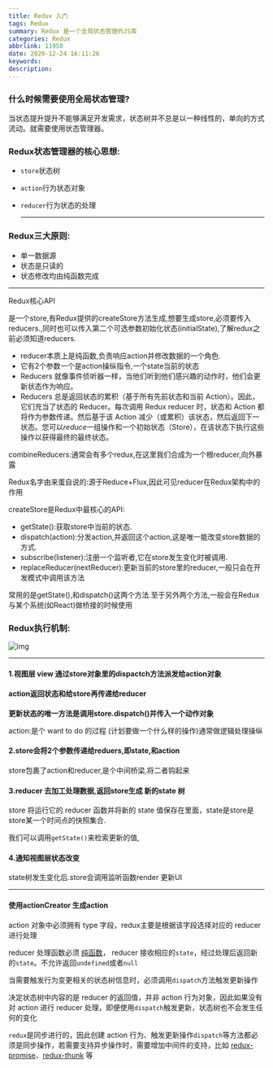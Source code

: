 ```yaml
---
title: Redux 入门
tags: Redux
summary: Redux 是一个全局状态管理的JS库
categories: Redux
abbrlink: 11950
date: 2020-12-24 16:11:26
keywords:
description:
---
```


### 什么时候需要使用全局状态管理?

当状态提升提升不能够满足开发需求，状态树并不总是以一种线性的，单向的方式流动。就需要使用状态管理器。

### Redux状态管理器的核心思想:

- `store`状态树

- `action`行为状态对象

- `reducer`行为状态的处理

  ------

### Redux三大原则:

- 单一数据源
- 状态是只读的
- 状态修改均由纯函数完成

------

Redux核心API

是一个store,有Redux提供的createStore方法生成,想要生成store,必须要传入reducers.,同时也可以传入第二个可选参数初始化状态(initialState),了解redux之前必须知道reducers.

- reducer本质上是纯函数,负责响应action并修改数据的一个角色.
- 它有2个参数一个是action操纵指令,一个state当前的状态
- Reducers 就像事件侦听器一样，当他们听到他们感兴趣的动作时，他们会更新状态作为响应。
- Reducers 总是返回状态的累积（基于所有先前状态和当前 Action）。因此，它们充当了状态的 Reducer。每次调用 Redux reducer 时，状态和 Action 都将作为参数传递。然后基于该 Action 减少（或累积）该状态，然后返回下一状态。您可以*reduce*一组操作和一个初始状态（Store），在该状态下执行这些操作以获得最终的最终状态。

combineReducers:通常会有多个redux,在这里我们合成为一个根reducer,向外暴露

Redux名字由来蛋自说的:源于Reduce+Flux,因此可见reducer在Redux架构中的作用

createStore是Redux中最核心的API:

- getState():获取store中当前的状态.
- dispatch(action):分发action,并返回这个action,这是唯一能改变store数据的方式.
- subscribe(listener):注册一个监听者,它在store发生变化时被调用.
- replaceReducer(nextReducer):更新当前的store里的reducer,一般只会在开发模式中调用该方法

常用的是getState(),和dispatch()这两个方法.至于另外两个方法,一般会在Redux与某个系统(如React)做桥接的时候使用

### Redux执行机制:

![img](https://redux.js.org/assets/images/ReduxDataFlowDiagram-49fa8c3968371d9ef6f2a1486bd40a26.gif)

------

#### 1.视图层 view 通过store对象里的dispactch方法派发给action对象

#### action返回状态和给store再传递给reducer

**更新状态的唯一方法是调用store.dispatch()并传入一个动作对象**

action:是个 want to do 的过程 (计划要做一个什么样的操作)通常做逻辑处理操纵

#### 2.store会将2个参数传递给reduers,即state,和action

store包裹了action和reducer,是个中间桥梁,将二者钩起来

#### 3.reducer 去加工处理数据,返回store生成 新的state 树

store 将运行它的 reducer 函数并将新的 state 值保存在里面，state是store是store某一个时间点的快照集合.

我们可以调用`getState()`来检索更新的值,

#### 4.通知视图层状态改变

state树发生变化后.store会调用监听函数render 更新UI

------

#### 使用actionCreator 生成action

action 对象中必须拥有 type 字段，redux主要是根据该字段选择对应的 reducer 进行处理

reducer 处理函数必须 [纯函数](https://link.juejin.cn/?target=https://zh.wikipedia.org/wiki/%25E7%25BA%25AF%25E5%2587%25BD%25E6%2595%25B0)， reducer 接收相应的`state`，经过处理后返回新的`state`。不允许返回`undefined`或者`null`

当需要触发行为变更相关的状态树信息时，必须调用`dispatch`方法触发更新操作

决定状态树中内容的是 reducer 的返回值，并非 action 行为对象，因此如果没有对 action 进行 reducer 处理，即便使用`dispatch`触发更新，状态树也不会发生任何的变化

`redux`是同步进行的，因此创建 action 行为、触发更新操作`dispatch`等方法都必须是同步操作，若需要支持异步操作时，需要增加中间件的支持，比如 [redux-promise](https://link.juejin.cn/?target=https://github.com/redux-utilities/redux-promise)、[redux-thunk](https://link.juejin.cn/?target=https://github.com/reduxjs/redux-thunk) 等





